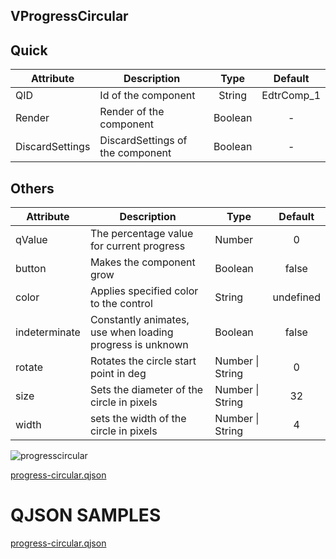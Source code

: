 ## VProgressCircular

## Quick

| Attribute       | Description                      |  Type   |  Default   |
| --------------- | -------------------------------- | :-----: | :--------: |
| QID             | Id of the component              | String  | EdtrComp_1 |
| Render          | Render of the component          | Boolean |     -      |
| DiscardSettings | DiscardSettings of the component | Boolean |     -      |



## Others

| Attribute     | Description                                               | Type             |  Default  |
| ------------- | --------------------------------------------------------- | ---------------- | :-------: |
| qValue        | The percentage value for current progress                 | Number           |     0     |
| button        | Makes the component grow                                  | Boolean          |   false   |
| color         | Applies specified color to the control                    | String           | undefined |
| indeterminate | Constantly animates, use when loading progress is unknown | Boolean          |   false   |
| rotate        | Rotates the circle start point in deg                     | Number \| String |     0     |
| size          | Sets the diameter of the circle in pixels                 | Number \| String |    32     |
| width         | sets the width of the circle in pixels                    | Number \| String |     4     |



![progresscircular](https://cdn.softtech.com.tr/ngsp-quick/nemo/dev/mdImages/VProgressCircular/progresscircular.png)


[progress-circular.qjson](https://cdn.softtech.com.tr/ngsp-quick/nemo/dev/mdScripts/VProgressCircular/progress-circular.qjson)

# QJSON SAMPLES

[progress-circular.qjson](uploads/77eceef3a76440fcf8dbc72573b4bf65/progress-circular.qjson)
